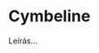 <!-- ======================================================================
--- Search engine
title:          Cymbeline
keywords:       Cymbeline, Shakespeare, vígjáték
description:    William Shakespeare: Cymbeline.
--- Menu system
order:          40
text:           Cymbeline
hidden:         false
umbel:          false
--- Page properties
id:             /comedies/cymbeline
document:       
layout:         layout-2-left
$-left:         play-list
======================================================================= -->

# Cymbeline

Leírás...
